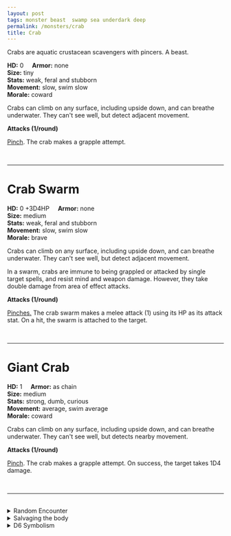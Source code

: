 ```yaml
---
layout: post
tags: monster beast  swamp sea underdark deep
permalink: /monsters/crab
title: Crab
---
```


Crabs are aquatic crustacean scavengers with pincers. A beast.

**HD:** 0  &nbsp; &nbsp;  **Armor:** none <br>
**Size:** tiny <br>
**Stats:** weak, feral and stubborn<br>
**Movement:** slow, swim slow<br>
**Morale:** coward <br>

Crabs can climb on any surface, including upside down, and can breathe underwater. They can't see well, but detect adjacent movement.


**Attacks (1/round)**

<ins>Pinch</ins>. The crab makes a grapple attempt.

<br>

---

# Crab Swarm


**HD:** 0 +3D4HP  &nbsp; &nbsp;  **Armor:** none <br>
**Size:** medium <br>
**Stats:** weak, feral and stubborn<br>
**Movement:** slow, swim slow<br>
**Morale:** brave <br>

Crabs can climb on any surface, including upside down, and can breathe underwater. They can't see well, but detect adjacent movement.

In a swarm, crabs are immune to being grappled or attacked by single target spells, and resist mind and weapon damage. However, they take double damage from area of effect attacks.

**Attacks (1/round)**

<ins>Pinches.</ins> The crab swarm makes a melee attack (1) using its HP as its attack stat. On a hit, the swarm is attached to the target.

<br>

---

# Giant Crab

**HD:** 1  &nbsp; &nbsp;  **Armor:** as chain <br>
**Size:** medium <br>
**Stats:** strong, dumb, curious<br>
**Movement:** average, swim average<br>
**Morale:** coward <br>

Crabs can climb on any surface, including upside down, and can breathe underwater. They can't see well, but detects nearby movement.

**Attacks (1/round)**

<ins>Pinch</ins>. The crab makes a grapple attempt. On success, the target takes 1D4 damage.

<br>

---

<br>

<details markdown="1">
<summary>Random Encounter</summary>

1. **Monster:** 1D4 crab swarms or 1D4 giant crabs.
1. **Lair:** Sharp, sea-eroded rocks full of holes and varech. <br>    &nbsp; OR <br>    **Omen:** Chitinous clicks.
1. **Spoor:** A carcass, completely eaten and cleaned.
1. **Tracks:** Sideways insectoid tracks.
1. **Trace:** A pincer.
1. **Trace:** A seagull (or other beast) eating a crab.
</details>

<details markdown="1">
<summary>Salvaging the body</summary>

Crabs are delicious. You need as many crabs as there are players, or one giant crab to make a day's ration.
</details>

<details markdown="1">
<summary>D6 Symbolism</summary>

In local cultures this beast is a symbol of ...

1. Music
1. Posturing
1. Cancer
1. Armors
1. Love
1. Sacred
</details>
